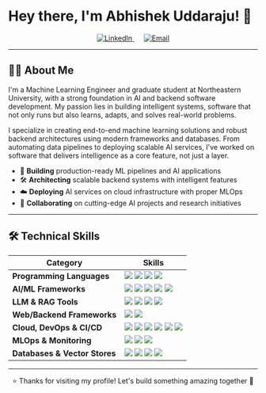# Hey there, I'm Abhishek Uddaraju! 👋

<div align="center">
  <a href="https://www.linkedin.com/in/abhishek-uddaraju" target="_blank">
    <img src="https://img.shields.io/badge/LinkedIn-0077B5?style=for-the-badge&logo=linkedin&logoColor=white&labelColor=0077B5&color=0077B5" alt="LinkedIn"/>
  </a>
  &nbsp;&nbsp;&nbsp;&nbsp;
  <a href="mailto:abhishek.uddaraju@example.com">
    <img src="https://img.shields.io/badge/Email-D14836?style=for-the-badge&logo=gmail&logoColor=white&labelColor=D14836&color=D14836" alt="Email"/>
  </a>
</div>

---

## 🧑‍💻 About Me

I'm a Machine Learning Engineer and graduate student at Northeastern University, with a strong foundation in AI and backend software development. My passion lies in building intelligent systems, software that not only runs but also learns, adapts, and solves real-world problems.

I specialize in creating end-to-end machine learning solutions and robust backend architectures using modern frameworks and databases. From automating data pipelines to deploying scalable AI services, I've worked on software that delivers intelligence as a core feature, not just a layer.

- 🎯 **Building** production-ready ML pipelines and AI applications
- 🛠️ **Architecting** scalable backend systems with intelligent features
- ☁️ **Deploying** AI services on cloud infrastructure with proper MLOps
- 🤝 **Collaborating** on cutting-edge AI projects and research initiatives

---

## 🛠️ Technical Skills

<div align="center">
  
| Category | Skills |
|----------|--------|
| **Programming Languages** | <img src="https://img.shields.io/badge/Python-3776AB?style=flat-square&logo=python&logoColor=white"/> <img src="https://img.shields.io/badge/Go-00ADD8?style=flat-square&logo=go&logoColor=white"/> <img src="https://img.shields.io/badge/C++-00599C?style=flat-square&logo=c%2B%2B&logoColor=white"/> <img src="https://img.shields.io/badge/SQL-336791?style=flat-square&logo=postgresql&logoColor=white"/> |
| **AI/ML Frameworks** | <img src="https://img.shields.io/badge/PyTorch-EE4C2C?style=flat-square&logo=pytorch&logoColor=white"/> <img src="https://img.shields.io/badge/TensorFlow-FF6F00?style=flat-square&logo=tensorflow&logoColor=white"/> <img src="https://img.shields.io/badge/CUDA-76B900?style=flat-square&logo=nvidia&logoColor=white"/> <img src="https://img.shields.io/badge/ONNX-005CED?style=flat-square&logo=onnx&logoColor=white"/> <img src="https://img.shields.io/badge/JAX-FFB300?style=flat-square&logo=google&logoColor=black"/>|
| **LLM & RAG Tools** | <img src="https://img.shields.io/badge/LangChain-000000?style=flat-square&logo=chainlink&logoColor=white"/> <img src="https://img.shields.io/badge/Ollama-000000?style=flat-square&logo=ollama&logoColor=white"/> <img src="https://img.shields.io/badge/FAISS-00599C?style=flat-square&logo=meta&logoColor=white"/> <img src="https://img.shields.io/badge/HuggingFace-FFD21F?style=flat-square&logo=huggingface&logoColor=black"/> |
| **Web/Backend Frameworks** | <img src="https://img.shields.io/badge/FastAPI-009688?style=flat-square&logo=fastapi&logoColor=white"/> <img src="https://img.shields.io/badge/Django-092E20?style=flat-square&logo=django&logoColor=white"/> |
| **Cloud, DevOps & CI/CD** | <img src="https://img.shields.io/badge/Linux-FCC624?style=flat-square&logo=linux&logoColor=black"/> <img src="https://img.shields.io/badge/AWS-232F3E?style=flat-square&logo=amazon-aws&logoColor=white"/> <img src="https://img.shields.io/badge/Docker-2496ED?style=flat-square&logo=docker&logoColor=white"/> <img src="https://img.shields.io/badge/Kubernetes-326CE5?style=flat-square&logo=kubernetes&logoColor=white"/> <img src="https://img.shields.io/badge/Git-F05032?style=flat-square&logo=git&logoColor=white"/> <img src="https://img.shields.io/badge/GitHub_Actions-2088FF?style=flat-square&logo=github-actions&logoColor=white"/> |
| **MLOps & Monitoring** | <img src="https://img.shields.io/badge/Prometheus-E6522C?style=flat-square&logo=prometheus&logoColor=white"/> <img src="https://img.shields.io/badge/Grafana-F46800?style=flat-square&logo=grafana&logoColor=white"/> <img src="https://img.shields.io/badge/Weights_&_Biases-FFBE00?style=flat-square&logo=wandb&logoColor=black"/> |
| **Databases & Vector Stores** | <img src="https://img.shields.io/badge/PostgreSQL-4169E1?style=flat-square&logo=postgresql&logoColor=white"/> <img src="https://img.shields.io/badge/SQL-4479A1?style=flat-square&logo=mysql&logoColor=white"/> <img src="https://img.shields.io/badge/MongoDB-47A248?style=flat-square&logo=mongodb&logoColor=white"/> <img src="https://img.shields.io/badge/Pinecone-000000?style=flat-square&logo=pinecone&logoColor=white"/> |

---

⭐️ Thanks for visiting my profile! Let's build something amazing together 🚀
